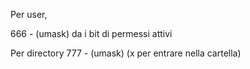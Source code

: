 Per user,

666 - (umask) da i bit di permessi attivi

Per directory
777 - (umask) (x per entrare nella cartella)